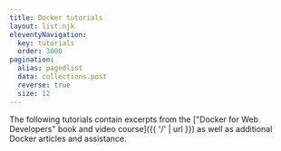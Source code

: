 ```yaml
---
title: Docker tutorials
layout: list.njk
eleventyNavigation:
  key: tutorials
  order: 3000
pagination:
  alias: pagedlist
  data: collections.post
  reverse: true
  size: 12
---
```


The following tutorials contain excerpts from the ["Docker for Web Developers" book and video course]({{ '/' | url }}) as well as additional Docker articles and assistance.
